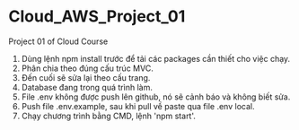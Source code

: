 # Cloud_AWS_Project_01
Project 01 of Cloud Course

1. Dùng lệnh npm install trước để tải các packages cần thiết cho việc chạy.
2. Phân chia theo đúng cấu trúc MVC.
3. Đến cuối sẽ sửa lại theo cấu trang.
4. Database đang trong quá trình làm.
5. File .env không được push lên github, nó sẽ cảnh báo và không biết sửa.
6. Push file .env.example, sau khi pull về paste qua file .env local.
7. Chạy chương trình bằng CMD, lệnh 'npm start'.